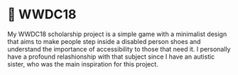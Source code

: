 #  WWDC18

My WWDC18 scholarship project is a simple game with a minimalist design that aims to make people step inside a disabled person shoes and understand the importance of accessibility to those that need it. I personally have a profound relashionship with that subject since I have an autistic sister, who was the main inspiration for this project.

